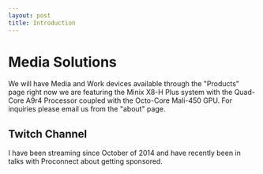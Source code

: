 ```yaml
---
layout: post
title: Introduction
---
```

# Media Solutions
We will have Media and Work devices available through the "Products" page right now we are featuring the Minix X8-H Plus system with the Quad-Core A9r4 Processor coupled with the Octo-Core Mali-450 GPU. For inquiries please email us from the "about" page.

## Twitch Channel
I have been streaming since October of 2014 and have recently been in talks with Proconnect about getting sponsored.